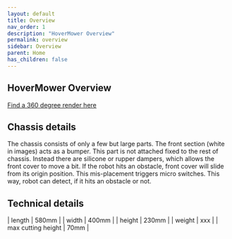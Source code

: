 ```yaml
---
layout: default
title: Overview
nav_order: 1
description: "HoverMower Overview"
permalink: overview
sidebar: Overview
parent: Home
has_children: false
---
```


## HoverMower Overview
[Find a 360 degree render here ](/render/Mower_rotation.html)

## Chassis details
The chassis consists of only a few but large parts. The front section (white in images) acts as a bumper. This part is not attached fixed to the rest of chassis. 
Instead there are silicone or rupper dampers, which allows the front cover to move a bit. If the robot hits an obstacle, front cover will slide from its origin position.
This mis-placement triggers micro switches. This way, robot can detect, if it hits an obstacle or not.

## Technical details

| length | 580mm |
| width  | 400mm |
| height | 230mm |
| weight | xxx   |
| max cutting height | 70mm |
